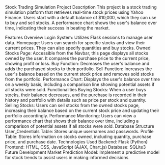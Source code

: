 Stock Trading Simulation Project
Description
This project is a stock trading simulation platform that retrieves real-time stock prices using Yahoo Finance. Users start with a default balance of $10,000, which they can use to buy and sell stocks. A performance chart shows the user's balance over time, indicating their success in beating the market.

Features Overview
Login System: Utilizes Flask sessions to manage user data.
Homepage: Users can search for specific stocks and view their current prices. They can also specify quantities and buy stocks.
Owned Stocks Page: Accessible from the Navbar, this page displays all stocks owned by the user. It compares the purchase price to the current price, showing profit or loss.
Buy Function: Decreases the user's balance and adds the purchased stocks to their portfolio.
Sell Function: Increases the user's balance based on the current stock price and removes sold stocks from the portfolio.
Performance Chart: Displays the user's balance over time on a weekly basis, including a comparison line showing potential assets if all stocks were sold.
Functionalities
Buying Stocks: When a user buys stocks, their balance decreases, and the purchase is recorded in their history and portfolio with details such as price per stock and quantity.
Selling Stocks: Users can sell stocks from the owned stocks page, increasing their balance based on the current stock price and updating their portfolio accordingly.
Performance Monitoring: Users can view a performance chart that shows their balance over time, including a comparison of potential assets if all stocks were sold.
Database Structure
User_Credentials Table: Stores unique usernames and passwords.
Profile Table: Stores information on stocks owned, including quantity, purchase price, and purchase date.
Technologies Used
Backend: Flask (Python)
Frontend: HTML, CSS, JavaScript (AJAX, Chart.js)
Database: SQLite3
Future Development
Market Prediction Model: Implement a predictive model for stock trends to assist users in making informed decisions.
